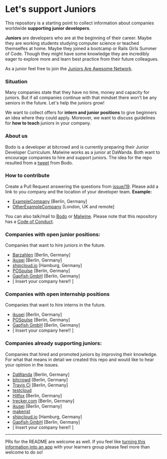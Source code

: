 # Let's support Juniors

This repository is a starting point to collect information about companies worldwide **supporting junior developers**.

**Juniors** are developers who are at the beginning of their career. Maybe they are working students studying computer science or teached themselfes at home. Maybe they joined a bootcamp or Rails Girls Summer of Code. Though they might have some knowledge they are incredibly eager to explore more and learn best practice from their future colleagues.

As a junior feel free to join the [Juniors Are Awesome Network](http://juniorsareawesome.org/). 

### Situation

Many companies state that they have no time, money and capacity for juniors. But if all companies continue with that mindset there won't be any seniors in the future. Let's help the juniors grow!

We want to collect offers for **intern and junior positions** to give beginners an idea where they could apply. Moreover, we want to discuss guidelines for **how to teach** juniors in your company.

### About us

Bodo is a developer at bitcrowd and is currently preparing their Junior Developer Curriculum.
Malwine works as a junior at DaWanda. Both want to encourage companies to hire and support juniors.
The idea for the repo resulted from a [tweet](https://twitter.com/bitboxer/status/558921160562597890) from Bodo.

### How to contribute
Create a Pull Request answering the questions from [issue/19](https://github.com/Malwine/support-juniors/issues/19).
Please add a link to you company and the location of your developer team.
**Example:**
- [ExampleCompany](https://github.com/Malwine/juniors-in-berlin/blob/master/README.md) [Berlin, Germany]
- [OtherExampleCompany](https://github.com/Malwine/juniors-in-berlin/blob/master/README.md) [London, UK and remote]

You can also talk/mail to [Bodo](https://twitter.com/bitboxer) or [Malwine](https://twitter.com/malweene).
Please note that this repository has a [Code of Conduct](http://berlincodeofconduct.org/).

### Companies with open junior positions:

Companies that want to hire juniors in the future.

- [Barzahlen](http://barzahlen.de) [Berlin, Germany]
- [ikusei](http://ikusei.de) [Berlin, Germany]
- [shipcloud.io](https://www.shipcloud.io/en) [Hamburg, Germany]
- [POSpulse](http://pospulse.com) [Berlin, Germany]
- [Gapfish GmbH](http://www.gapfish.com/en/) [Berlin, Germany]
- [ Insert your company here!! ]

### Companies with open internship positions

Companies that want to hire interns in the future.

- [ikusei](http://ikusei.de) [Berlin, Germany]
- [POSpulse](http://pospulse.com) [Berlin, Germany]
- [Gapfish GmbH](http://www.gapfish.com/en/) [Berlin, Germany]
- [ Insert your company here!! ]

### Companies already supporting juniors:

Companies that hired and promoted juniors by improving their knowledge.
For what that means in detail we created this repo and would like to hear your opinion in the issues.

- [DaWanda](http://jobs.dawanda.com/de/) [Berlin, Germany]
- [bitcrowd](http://bitcrowd.net) [Berlin, Germany]
- [Travis CI](http://travis-ci.com) [Berlin, Germany]
- [testcloud](https://www.testcloud.io)
- [Hitfox](http://www.hitfoxgroup.com) [Berlin, Germany]
- [trecker.com](http://trecker.com) [Berlin, Germany]
- [ikusei](http://ikusei.de) [Berlin, Germany]
- [makerist](https://www.makerist.de)
- [shipcloud.io](https://www.shipcloud.io/en) [Hamburg, Germany]
- [Gapfish GmbH](http://www.gapfish.com/en/) [Berlin, Germany]
- [ Insert your company here!! ]


---
PRs for the README are welcome as well.
If you feel like [turning this information into an app](https://twitter.com/sferik/status/558979272816091136) with your learners group please feel more than welcome to do so!

